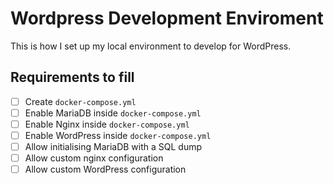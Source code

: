 # Wordpress Development Enviroment

This is how I set up my local environment to develop for WordPress.

## Requirements to fill

- [ ] Create `docker-compose.yml`
- [ ] Enable MariaDB inside `docker-compose.yml`
- [ ] Enable Nginx inside `docker-compose.yml`
- [ ] Enable WordPress inside `docker-compose.yml`
- [ ] Allow initialising MariaDB with a SQL dump
- [ ] Allow custom nginx configuration
- [ ] Allow custom WordPress configuration
